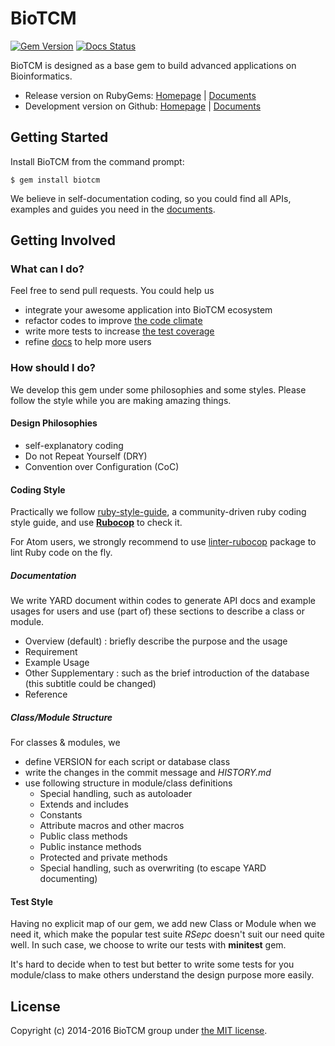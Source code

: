 # BioTCM

[![Gem Version](https://badge.fury.io/rb/biotcm.svg)](http://badge.fury.io/rb/biotcm)
[![Docs Status](http://inch-ci.org/github/biotcm/biotcm.svg?branch=master)](http://inch-ci.org/github/biotcm/biotcm)

BioTCM is designed as a base gem to build advanced applications on Bioinformatics.

* Release version on RubyGems:
	[Homepage](http://rubygems.org/gems/biotcm) | [Documents](http://rubydoc.info/gems/biotcm/frames)
* Development version on Github:
	[Homepage](http://biotcm.github.io/biotcm) | [Documents](http://biotcm.github.io/biotcm/doc/frames.html)

## Getting Started

Install BioTCM from the command prompt:

	$ gem install biotcm

We believe in self-documentation coding, so you could find all APIs, examples and guides you need in the [documents](http://biotcm.github.io/biotcm/doc/frames.html).

## Getting Involved

### What can I do?

Feel free to send pull requests. You could help us

- integrate your awesome application into BioTCM ecosystem
- refactor codes to improve [the code climate](https://codeclimate.com/github/biotcm/biotcm)
- write more tests to increase [the test coverage](https://codeclimate.com/github/biotcm/biotcm)
- refine [docs](http://inch-ci.org/github/biotcm/biotcm) to help more users

### How should I do?

We develop this gem under some philosophies and some styles. Please follow the style while you are making amazing things.

#### Design Philosophies

* self-explanatory coding
* Do not Repeat Yourself (DRY)
* Convention over Configuration (CoC)

#### Coding Style

Practically we follow [ruby-style-guide](https://github.com/bbatsov/ruby-style-guide), a community-driven ruby coding style guide, and use [**Rubocop**](https://github.com/bbatsov/rubocop) to check it.

For Atom users, we strongly recommend to use [linter-rubocop](https://atom.io/packages/linter-rubocop) package to lint Ruby code on the fly.

##### Documentation

We write YARD document within codes to generate API docs and example usages for users and use (part of) these sections to describe a class or module.

* Overview (default) : briefly describe the purpose and the usage
* Requirement
* Example Usage
* Other Supplementary : such as the brief introduction of the
  database (this subtitle could be changed)
* Reference

##### Class/Module Structure

For classes & modules, we

* define VERSION for each script or database class
* write the changes in the commit message and _HISTORY.md_
* use following structure in module/class definitions
	* Special handling, such as autoloader
	* Extends and includes
	* Constants
	* Attribute macros and other macros
	* Public class methods
	* Public instance methods
	* Protected and private methods
	* Special handling, such as overwriting (to escape YARD documenting)

#### Test Style

Having no explicit map of our gem, we add new Class or Module when we need it, which make the popular test suite _RSepc_ doesn't suit our need quite well. In such case, we choose to write our tests with __minitest__ gem.

It's hard to decide when to test but better to write some tests for you module/class to make others understand the design purpose more easily.

## License

Copyright (c) 2014-2016 BioTCM group under [the MIT license](https://github.com/biotcm/biotcm/blob/master/LICENSE).
